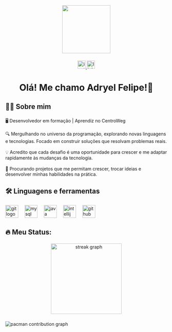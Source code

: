 <div align="center">
  <img height="150" src="https://media0.giphy.com/media/v1.Y2lkPTc5MGI3NjExejVsaTJiYTljdmxoZzlrYmU2Y2lzYjBtZmZ2aWxyOTZzbWtwM3o0dyZlcD12MV9pbnRlcm5hbF9naWZfYnlfaWQmY3Q9Zw/i229PTC8BKt9V9RnwZ/giphy.gif"  />
</div>

###

<div align="center">
  <a href="https://www.instagram.com/_adryelfelipe_/" target="_blank">
    <img src="https://img.shields.io/static/v1?message=Instagram&logo=instagram&label=&color=E4405F&logoColor=white&labelColor=&style=for-the-badge" height="25" alt="instagram logo"  />
  </a>
  <a href="https://www.linkedin.com/in/adryel-sapelli-4b8566370/" target="_blank">
    <img src="https://img.shields.io/static/v1?message=LinkedIn&logo=linkedin&label=&color=0077B5&logoColor=white&labelColor=&style=for-the-badge" height="25" alt="linkedin logo"  />
  </a>
</div>

###

<h1 align="center">Olá! Me chamo Adryel Felipe!👋</h1>

###

<h2 align="left">👩‍💻  Sobre mim</h2>

###

<p align="left">🖥️ Desenvolvedor em formação | Aprendiz no CentroWeg<br><br>🔍 Mergulhando no universo da programação, explorando novas linguagens e tecnologias. Focado em construir soluções que resolvam problemas reais.<br><br>💡 Acredito que cada desafio é uma oportunidade para crescer e me adaptar rapidamente às mudanças da tecnologia.<br><br>🌱 Procurando projetos que me permitam crescer, trocar ideias e desenvolver minhas habilidades na prática.</p>

###

<h2 align="left">🛠 Linguagens e ferramentas</h2>

###

<div align="left">
  <img src="https://cdn.jsdelivr.net/gh/devicons/devicon/icons/git/git-original.svg" height="40" alt="git logo"  />
  <img width="12" />
  <img src="https://cdn.jsdelivr.net/gh/devicons/devicon/icons/mysql/mysql-original.svg" height="40" alt="mysql logo"  />
  <img width="12" />
  <img src="https://cdn.jsdelivr.net/gh/devicons/devicon/icons/java/java-original.svg" height="40" alt="java logo"  />
  <img width="12" />
  <img src="https://cdn.jsdelivr.net/gh/devicons/devicon/icons/intellij/intellij-original.svg" height="40" alt="intellij logo"  />
  <img width="12" />
  <img src="https://cdn.jsdelivr.net/gh/devicons/devicon/icons/github/github-original.svg" height="40" alt="github logo"  />
</div>

###

<h2 align="left">🔥   Meu Status:</h2>

###

<div align="center">
  <img src="https://streak-stats.demolab.com?user=adryelfelipe&locale=en&mode=daily&theme=dark&hide_border=false&border_radius=5&order=3" height="220" alt="streak graph"  />
</div>

###

<picture>
  <source media="(prefers-color-scheme: dark)" srcset="https://raw.githubusercontent.com/adryelfelipe/adryelfelipe/output/pacman-contribution-graph-dark.svg">
  <source media="(prefers-color-scheme: light)" srcset="https://raw.githubusercontent.com/adryelfelipe/adryelfelipe/output/pacman-contribution-graph.svg">
  <img alt="pacman contribution graph" src="https://raw.githubusercontent.com/adryelfelipe/adryelfelipe/output/pacman-contribution-graph.svg">
</picture>

###
